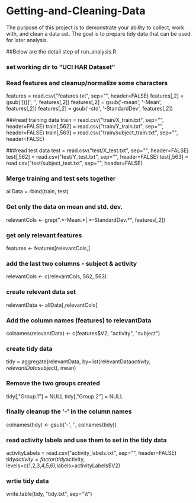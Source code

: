 Getting-and-Cleaning-Data
=========================

The purpose of this project is to demonstrate your ability to collect, work with, and clean a data set. The goal is to prepare tidy data that can be used for later analysis. 

##Below are the detail step of run_analysis.R

### set working dir to "UCI HAR Dataset"

### Read features and cleanup/normalize some characters
features = read.csv("features.txt", sep="", header=FALSE)
features[,2] = gsub('[()]', '', features[,2])
features[,2] = gsub('-mean', '-Mean', features[,2])
features[,2] = gsub('-std', '-StandardDev', features[,2])

###read training data
train = read.csv("train/X_train.txt", sep="", header=FALSE)
train[,562] = read.csv("train/Y_train.txt", sep="", header=FALSE)
train[,563] = read.csv("train/subject_train.txt", sep="", header=FALSE)

###read test data
test = read.csv("test/X_test.txt", sep="", header=FALSE)
test[,562] = read.csv("test/Y_test.txt", sep="", header=FALSE)
test[,563] = read.csv("test/subject_test.txt", sep="", header=FALSE)

### Merge training and test sets together
allData = rbind(train, test)

### Get only the data on mean and std. dev.
relevantCols <- grep(".\*-Mean.\*|.\*-StandardDev.\*", features[,2])


### get only relevant features
features <- features[relevantCols,]
###  add the last two columns - subject & activity
relevantCols <- c(relevantCols, 562, 563)
###  create relevant data set
relevantData <- allData[,relevantCols]
###  Add the column names (features) to relevantData
colnames(relevantData) <- c(features$V2, "activity", "subject")

### create tidy data
tidy = aggregate(relevantData, by=list(relevantData$activity, relevantData$subject), mean)
###  Remove the two groups created
tidy[,"Group.1"] = NULL
tidy[,"Group.2"] = NULL

### finally cleanup the '-' in the column names
colnames(tidy) <- gsub('-', '', colnames(tidy))

### read activity labels and use them to set in the tidy data
activityLabels = read.csv("activity_labels.txt", sep="", header=FALSE)
tidy$activity = factor(tidy$activity, levels=c(1,2,3,4,5,6),labels=activityLabels$V2)

### wrtie tidy data
write.table(tidy, "tidy.txt", sep="\t")

